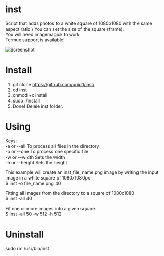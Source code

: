 # inst
Script that adds photos to a white square of 1080x1080 with the same aspect ratio.\ You can set the size of the square (frame).\
You will need imagemagick to work\
Termux support is available!

![Screenshot](https://cs03.spac.me/f/087069048125087123181077169255042197255015203119156239075033085175/1605032965/83313815/0/1c23f2872be04f20f97a158685030346/inst-spaces.im.png)

# Install
1) git clone https://github.com/uriid1/inst/<br />
2) cd inst
3) chmod +x install
4) sudo ./install
5) Done! Delele inst folder.

# Using
Keys:\
-a or --all  To process all files in the directory\
-o or --one  To process one specific file\
-w or --width  Sets the width\
-h or --height  Sets the height

This example will create an inst_file_name.png image
by writing the input image in a white square of 1080x1080px\
$ inst -o file_name.png 40

Fitting all images from the directory to a square of 1080x1080\
$ inst -all 40

Fit one or more images into a given square.\
$ inst -all 50 -w 512 -h 512

# Uninstall
sudo rm /usr/bin/inst
